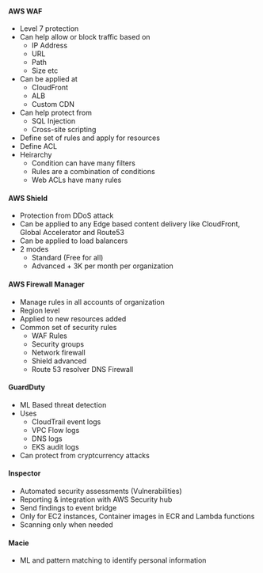 #### AWS WAF
- Level 7 protection
- Can help allow or block traffic based on 
  - IP Address
  - URL
  - Path
  - Size etc
- Can be applied at
  - CloudFront
  - ALB
  - Custom CDN
- Can help protect from
  - SQL Injection
  - Cross-site scripting
- Define set of rules and apply for resources
- Define ACL
- Heirarchy
  - Condition can have many filters
  - Rules are a combination of conditions
  - Web ACLs have many rules

#### AWS Shield
- Protection from DDoS attack
- Can be applied to any Edge based content delivery like CloudFront, Global Accelerator and Route53
- Can be applied to load balancers
- 2 modes
  - Standard (Free for all)
  - Advanced + 3K per month per organization

#### AWS Firewall Manager
- Manage rules in all accounts of organization
- Region level
- Applied to new resources added
- Common set of security rules
  - WAF Rules
  - Security groups
  - Network firewall
  - Shield advanced
  - Route 53 resolver DNS Firewall   

#### GuardDuty
- ML Based threat detection
- Uses
  - CloudTrail event logs
  - VPC Flow logs
  - DNS logs
  - EKS audit logs
- Can protect from cryptcurrency attacks

#### Inspector
- Automated security assessments (Vulnerabilities)
- Reporting & integration with AWS Security hub
- Send findings to event bridge
- Only for EC2 instances, Container images in ECR and Lambda functions
- Scanning only when needed

#### Macie
- ML and pattern matching to identify personal information


